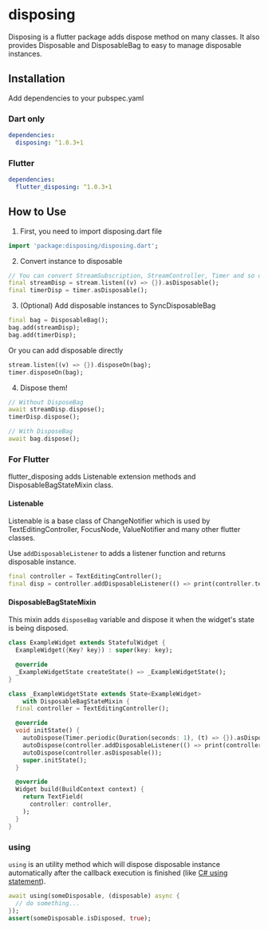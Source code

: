 # disposing

Disposing is a flutter package adds dispose method on many classes.
It also provides Disposable and DisposableBag to easy to manage disposable instances.

## Installation
Add dependencies to your pubspec.yaml

### Dart only
```yaml
dependencies:
  disposing: ^1.0.3+1
```

### Flutter
```yaml
dependencies:
  flutter_disposing: ^1.0.3+1
```

## How to Use

1. First, you need to import disposing.dart file

```dart
import 'package:disposing/disposing.dart';
```

2. Convert instance to disposable

```dart
// You can convert StreamSubscription, StreamController, Timer and so on.
final streamDisp = stream.listen((v) => {}).asDisposable();
final timerDisp = timer.asDisposable();
```

3. (Optional) Add disposable instances to SyncDisposableBag

```dart
final bag = DisposableBag();
bag.add(streamDisp);
bag.add(timerDisp);
```

Or you can add disposable directly
```dart
stream.listen((v) => {}).disposeOn(bag);
timer.disposeOn(bag);
```

4. Dispose them!

```dart
// Without DisposeBag
await streamDisp.dispose();
timerDisp.dispose();

// With DisposeBag
await bag.dispose();
```

### For Flutter
flutter_disposing adds Listenable extension methods and DisposableBagStateMixin class.

#### Listenable
Listenable is a base class of ChangeNotifier which is used by TextEditingController, FocusNode, ValueNotifier and many other flutter classes.

Use `addDisposableListener` to adds a listener function and returns disposable instance.
```dart
final controller = TextEditingController();
final disp = controller.addDisposableListener(() => print(controller.text));
```

#### DisposableBagStateMixin
This mixin adds `disposeBag` variable and dispose it when the widget's state is being disposed.

```dart
class ExampleWidget extends StatefulWidget {
  ExampleWidget({Key? key}) : super(key: key);

  @override
  _ExampleWidgetState createState() => _ExampleWidgetState();
}

class _ExampleWidgetState extends State<ExampleWidget>
    with DisposableBagStateMixin {
  final controller = TextEditingController();

  @override
  void initState() {
    autoDispose(Timer.periodic(Duration(seconds: 1), (t) => {}).asDisposable());
    autoDispose(controller.addDisposableListener(() => print(controller.text)));
    autoDispose(controller.asDisposable());
    super.initState();
  }

  @override
  Widget build(BuildContext context) {
    return TextField(
      controller: controller,
    );
  }
}
```

### using
`using` is an utility method which will dispose disposable instance automatically after the callback execution is finished (like [C# using statement](https://docs.microsoft.com/en-us/dotnet/csharp/language-reference/keywords/using-statement)).

```dart
await using(someDisposable, (disposable) async {
  // do something...
});
assert(someDisposable.isDisposed, true);
```
